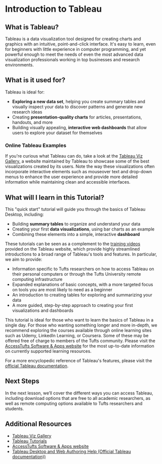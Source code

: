 # Introduction to Tableau

## What is Tableau?

Tableau is a data visualization tool designed for creating charts and graphics with an intuitive, point-and-click interface. It's easy to learn, even for beginners with little experience in computer programming, and yet powerful enough to meet the needs of even the most advanced data visualization professionals working in top businesses and research environments.

## What is it used for?

Tableau is ideal for:

- **Exploring a new data set**, helping you create summary tables and visually inspect your data to discover patterns and generate new research ideas
- Creating **presentation-quality charts** for articles, presentations, handouts, and more
- Building visually appealing, **interactive web dashboards** that allow users to explore your dataset for themselves

### Online Tableau Examples

If you're curious what Tableau can do, take a look at the <a href="https://www.tableau.com/viz-gallery" target="_blank"> Tableau Viz Gallery,</a> a website maintained by Tableau to showcase some of the best visualizations created by its users. Note the way these visualizations often incorporate interactive elements such as mouseover text and drop-down menus to enhance the user experience and provide more detailed information while maintaining clean and accessible interfaces.

## What will I learn in this Tutorial?

This "quick start" tutorial will guide you through the basics of Tableau Desktop, including:

- Building **summary tables** to organize and understand your data
- Creating your first **data visualizations**, using bar charts as an example
- Combining these elements into a simple, interactive **dashboard**

These tutorials can be seen as a complement to the [training videos](https://www.tableau.com/learn/training) provided on the Tableau website, which provide highly streamlined introductions to a broad range of Tableau's tools and features. In particular, we aim to provide:

- Information specific to Tufts researchers on how to access Tableau on their personal computers or through the Tufts University remote computing infrastructure
- Expanded explanations of basic concepts, with a more targeted focus on tools you are most likely to need as a beginner
- An introduction to creating tables for exploring and summarizing your data
- A more guided, step-by-step approach to creating your first visualizations and dashboards

This tutorial is ideal for those who want to learn the basics of Tableau in a single day. For those who wanting something longer and more in-depth, we recommend exploring the courses available through online learning sites such as Udemy, LinkedIn Learning, or Coursera. Some of these may be offered free of charge to members of the Tufts community. Please visit the [AccessTufts Software & Apps website](https://access.tufts.edu/software) for the most up-to-date information on currently supported learning resources.

For a more encyclopedic reference of Tableau's features, please visit the [official Tableau documentation](https://help.tableau.com/current/pro/desktop/en-us/default.htm).

## Next Steps

In the next lesson, we’ll cover the different ways you can access Tableau, including download options that are free to all academic researchers, as well as remote computing options available to Tufts researchers and students.

## Additional Resources

- [Tableau Viz Gallery](https://www.tableau.com/viz-gallery)
- [Tableau Tutorials](https://www.tableau.com/learn/training)
- [AccessTufts Software & Apps website](https://access.tufts.edu/software)
- [Tableau Desktop and Web Authoring Help (Official Tableau documentation))](https://help.tableau.com/current/pro/desktop/en-us/default.htm)
